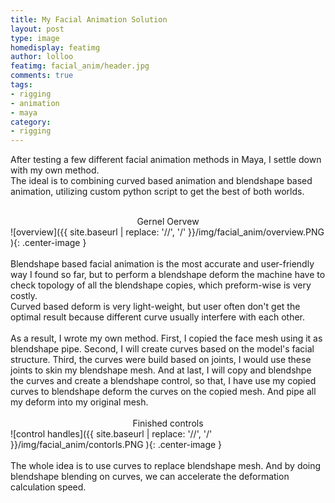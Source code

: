 ```yaml
---
title: My Facial Animation Solution
layout: post
type: image
homedisplay: featimg
author: lolloo
featimg: facial_anim/header.jpg
comments: true
tags:
- rigging
- animation
- maya
category:
- rigging
---
```


After testing a few different facial animation methods in Maya, I settle down with my own method. 
<br/>The ideal is to combining curved based animation and blendshape based animation, utilizing custom python script to get the best of both worlds.
<br/><br/>
<center>Gernel Oervew</center>
![overview]({{ site.baseurl | replace: '//', '/' }}/img/facial_anim/overview.PNG ){: .center-image }
<br/><br/>
Blendshape based facial animation is the most accurate and user-friendly way I found so far, but to perform a blendshape deform the machine have to check topology of all the blendshape copies, which preform-wise is very costly. 
<br/>Curved based deform is very light-weight, but user often don't get the optimal result because different curve usually interfere with each other.
<br/><br/>
As a result, I wrote my own method. First, I copied the face mesh using it as blendshape pipe. Second, I will create curves based on the model's facial structure. Third, the curves were build based on joints, I would use these joints to skin my blendshape mesh. And at last, I will copy and blendshpe the curves and create a blendshape control, so that, I have use my copied curves to blendshape deform the curves on the copied mesh. And pipe all my deform into my original mesh.
<br/><br/>
<center>Finished controls</center>
![control handles]({{ site.baseurl | replace: '//', '/' }}/img/facial_anim/contorls.PNG ){: .center-image }
<br/><br/>
 The whole idea is to use curves to replace blendshape mesh. And by doing blendshape blending on curves, we can accelerate the deformation calculation speed.